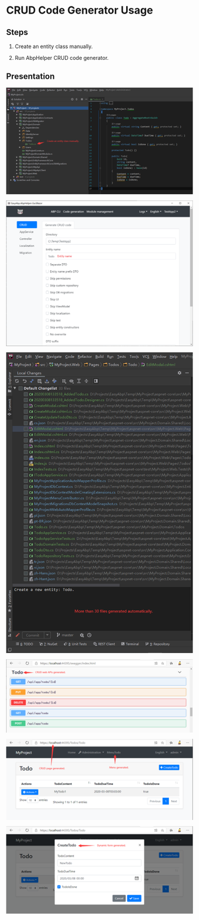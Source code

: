 # CRUD Code Generator Usage

## Steps

1. Create an entity class manually.

1. Run AbpHelper CRUD code generator.

## Presentation

![pic1](/abphelper/AbpHelper.GUI/AbpHelper-CLI/Generate-CRUD-Code/images/1.png)

![pic2](/abphelper/AbpHelper.GUI/AbpHelper-CLI/Generate-CRUD-Code/images/2.png)

![pic3](/abphelper/AbpHelper.GUI/AbpHelper-CLI/Generate-CRUD-Code/images/3.png)

![pic4](/abphelper/AbpHelper.GUI/AbpHelper-CLI/Generate-CRUD-Code/images/4.png)

![pic5](/abphelper/AbpHelper.GUI/AbpHelper-CLI/Generate-CRUD-Code/images/5.png)

![pic6](/abphelper/AbpHelper.GUI/AbpHelper-CLI/Generate-CRUD-Code/images/6.png)
